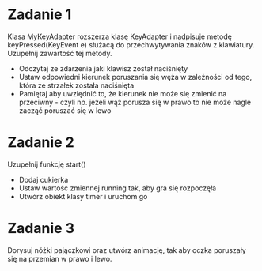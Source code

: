 # Zadanie 1
Klasa MyKeyAdapter rozszerza klasę KeyAdapter i nadpisuje metodę keyPressed(KeyEvent e) służacą do przechwytywania znaków z klawiatury. Uzupełnij zawartość tej metody. 
* Odczytaj ze zdarzenia jaki klawisz został naciśnięty
* Ustaw odpowiedni kierunek poruszania się węża w zależności od tego, która ze strzałek została naciśnięta
* Pamiętaj aby uwzlędnić to, że kierunek nie może się zmienić na przeciwny - czyli np. jeżeli wąż porusza się w prawo to nie może nagle zacząć poruszać się w lewo 
# Zadanie 2
Uzupełnij funkcję start()
* Dodaj cukierka
* Ustaw wartośc zmiennej running tak, aby gra się rozpoczęła
* Utwórz obiekt klasy timer i uruchom go

# Zadanie 3
Dorysuj nóżki pajączkowi oraz utwórz animację, tak aby oczka poruszały się na przemian w prawo i lewo. 

